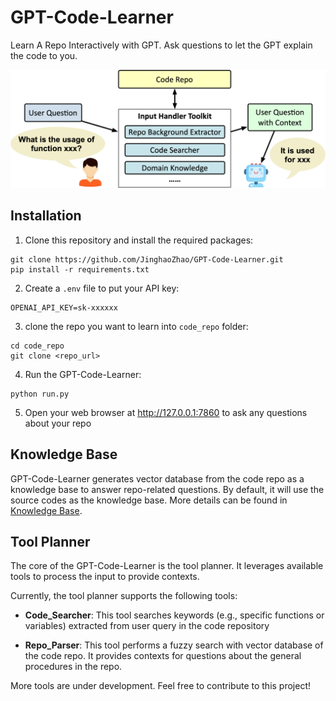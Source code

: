 # GPT-Code-Learner
Learn A Repo Interactively with GPT. Ask questions to let the GPT explain the code to you.

![GPT-Code-Learner.jpg](docs%2FGPT-Code-Learner.jpg)

## Installation

1. Clone this repository and install the required packages:
```
git clone https://github.com/JinghaoZhao/GPT-Code-Learner.git
pip install -r requirements.txt
```
2. Create a `.env` file to put your API key:
```
OPENAI_API_KEY=sk-xxxxxx
```
3. clone the repo you want to learn into `code_repo` folder:
```
cd code_repo
git clone <repo_url>
```
4. Run the GPT-Code-Learner:
```
python run.py
```
5. Open your web browser at http://127.0.0.1:7860 to ask any questions about your repo


## Knowledge Base
GPT-Code-Learner generates vector database from the code repo as a knowledge base to answer repo-related questions. By default, it will use the source codes as the knowledge base. More details can be found in [Knowledge Base](docs/KnowledgeBase.md).

## Tool Planner
The core of the GPT-Code-Learner is the tool planner. It leverages available tools to process the input to provide contexts.

Currently, the tool planner supports the following tools:

- **Code_Searcher**: This tool searches keywords (e.g., specific functions or variables) extracted from user query in the code repository

- **Repo_Parser**: This tool performs a fuzzy search with vector database of the code repo. It provides contexts for questions about the general procedures in the repo.

More tools are under development. Feel free to contribute to this project!